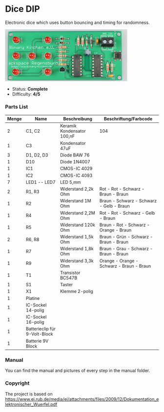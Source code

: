 # Dice DIP
Electronic dice which uses button bouncing and timing for randomness.

<img src="manual/images/modified/DSC04788.jpg" width=400px alt="Dice DIP">

- Status: **Complete**
- Difficulty: **4/5**

### Parts List
| Menge | Name                          | Beschreibung               | Beschriftung/Farbcode                     |
|-------|-------------------------------|----------------------------|-------------------------------------------|
| 2     | C1, C2                        | Keramik Kondensator 100,nF | 104                                       |
| 1     | C3                            | Kondensator 47uF           |                                           |
| 3     | D1, D2, D3                    | Diode BAW 76               |                                           |
| 1     | D10                           | Diode 1N4007               |                                           |
| 1     | IC1                           | CMOS-IC 4029               |                                           |
| 1     | IC2                           | CMOS-IC 4093               |                                           |
| 7     | LED1 -- LED7                  | LED 5,mm                   |                                           |
| 2     | R1, R3                        | Widerstand 2,2k Ohm        | Rot - Rot - Schwarz - Braun - Braun       |
| 1     | R2                            | Widerstand 1M Ohm          | Braun - Schwarz - Schwarz - Gelb - Braun  |
| 1     | R4                            | Widerstand 2,2M Ohm        | Rot - Rot - Schwarz - Gelb - Braun        |
| 1     | R5                            | Widerstand 120k Ohm        | Braun - Rot - Schwarz - Orange - Braun    |
| 2     | R6, R8                        | Widerstand 1,5k Ohm        | Braun - Grün - Schwarz - Braun - Braun    |
| 1     | R7                            | Widerstand 1,8k Ohm        | Braun - Grau - Schwarz - Braun - Braun    |
| 1     | R9                            | Widerstand 3,3k Ohm        | Orange - Orange - Schwarz - Braun - Braun |
| 1     | T1                            | Transistor BC547B          |                                           |
| 1     | S1                            | Taster                     |                                           |
| 1     | X1                            | Klemme 2-polig             |                                           |
| 1     | Platine                       |                            |                                           |
| 1     | IC-Sockel 14-polig            |                            |                                           |
| 1     | IC-Sockel 16-polig            |                            |                                           |
| 1     | Batterieclip für 9-Volt-Block |                            |                                           |
| 1     | Batterie 9V Block             |                            |                                           |

### Manual
You can find the manual and pictures of every step in the manual folder.

### Copyright
The project is based on https://www.ei.rub.de/media/ei/attachments/files/2009/12/Dokumentation_elektronischer_Wuerfel.pdf
